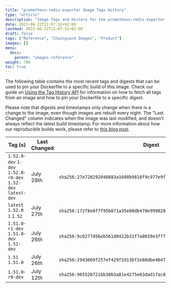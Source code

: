 ```yaml
---
title: "prometheus-redis-exporter Image Tags History"
type: "article"
description: "Image Tags and History for the prometheus-redis-exporter Chainguard Image"
date: 2023-06-22T11:07:52+02:00
lastmod: 2023-06-22T11:07:52+02:00
draft: false
tags: ["Reference", "Chainguard Images", "Product"]
images: []
menu:
  docs:
    parent: "images-reference"
weight: 700
toc: true
---
```


The following table contains the most recent tags and digests that can be used to pin your Dockerfile to a specific build of this image. Check our guide on [Using the Tag History API](/chainguard/chainguard-images/using-the-tag-history-api/) for information on how to fetch all tags from an image and how to pin your Dockerfile to a specific digest.

Please note that digests and timestamps only change when there is a change to the image, even though images are rebuilt every night. The "Last Changed" column indicates when the image was last modified, and doesn't always reflect the latest build timestamp. For more information about how our reproducible builds work, please refer to [this blog post](https://www.chainguard.dev/unchained/reproducing-chainguards-reproducible-image-builds).

| Tag (s)                                                       | Last Changed | Digest                                                                    |
|---------------------------------------------------------------|--------------|---------------------------------------------------------------------------|
|  `1.52.0-dev` `1-dev` `1.52.0-r0-dev` `1.52-dev` `latest-dev` | July 28th    | `sha256:27e728292048883a1608b9810f9c977e9f7657ff37ea201e70c63c9eb0bfa873` |
|  `latest` `1.52.0` `1` `1.52`                                 | July 27th    | `sha256:172f8e0f7f95b871a35e08db470e999028f91ea4002233b2059542695279a90c` |
|  `1.51.0-r1-dev` `1.51.0-dev` `1.51-dev`                      | July 26th    | `sha256:9c6277d56eb561d0422b31f7a0039e3ff7b34497394b407a5c96562e29a7ed8e` |
|  `1.51` `1.51.0`                                              | July 26th    | `sha256:2943669f257ef429f2d13bf2e88dbe464718c83aec0146b609775fa21c2aedb8` |
|  `1.51.0-r0-dev`                                              | July 12th    | `sha256:96552b721bb30b3a81e4275e63dad1fac085df3202df1dc50b7f23bacd2e8a90` |
